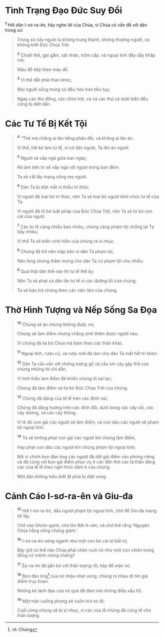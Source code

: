 # Tình Trạng Ðạo Ðức Suy Ðồi

<sup><b>1</b></sup> Hỡi dân I-sơ-ra-ên, hãy nghe lời của Chúa, vì Chúa có vấn đề với dân trong xứ:

> Trong xứ nầy người ta không trung thành, không thương người, và không biết Ðức Chúa Trời.
>
> <sup><b>2</b></sup> Chưởi thề, gạt gẫm, sát nhân, trộm cắp, và ngoại tình đầy dẫy khắp nơi;
>
> Máu đổ tiếp theo máu đổ.
>
> <sup><b>3</b></sup> Vì thế đất phải than khóc,
>
> Mọi người sống trong xứ đều héo hon tiều tụy;
>
> Ngay các thú đồng, các chim trời, và cả các thứ cá dưới biển đều cũng bị diệt dần.

# Các Tư Tế Bị Kết Tội

> <sup><b>4</b></sup> “Thế mà chẳng ai lên tiếng phản đối, và không ai lên án.
>
> Vì thế, hỡi kẻ làm tư tế, vì cớ dân ngươi, Ta lên án ngươi.
>
> <sup><b>5</b></sup> Ngươi sẽ vấp ngã giữa ban ngày;
>
> Kẻ làm tiên tri sẽ vấp ngã với ngươi trong ban đêm;
>
> Ta sẽ cất lấy mạng sống mẹ ngươi.
>
> <sup><b>6</b></sup> Dân Ta bị diệt mất vì thiếu tri thức.
>
> Vì ngươi đã loại bỏ tri thức, nên Ta sẽ loại bỏ ngươi khỏi chức tư tế của Ta.
>
> Vì ngươi đã từ bỏ luật pháp của Ðức Chúa Trời, nên Ta sẽ từ bỏ con cái của ngươi.
>
> <sup><b>7</b></sup> Các tư tế càng nhiều bao nhiêu, chúng càng phạm tội chống lại Ta bấy nhiêu;
>
> Vì thế Ta sẽ biến vinh hiển của chúng ra sỉ nhục.
>
> <sup><b>8</b></sup> Chúng đã trở nên mập béo vì dân Ta phạm tội,
>
> Nên lòng chúng thầm mong cho dân Ta cứ phạm tội cho nhiều.
>
> <sup><b>9</b></sup> Quả thật dân thế nào thì tư tế thế ấy;
>
> Nên Ta sẽ phạt cả dân lẫn tư tế vì các đường lối của chúng;
>
> Ta sẽ báo trả chúng theo các việc làm của chúng.

# Thờ Hình Tượng và Nếp Sống Sa Ðọa

> <sup><b>10</b></sup> Chúng sẽ ăn nhưng không được no;
>
> Chúng sẽ làm điếm nhưng chẳng sinh thêm được người nào;
>
> Vì chúng đã lìa bỏ Chúa mà bám theo các thần khác.
>
> <sup><b>11</b></sup> Ngoại tình, rượu cũ, và rượu mới đã làm cho dân Ta mất hết trí khôn.
>
> <sup><b>12</b></sup> Dân Ta cầu vấn với những tượng gỗ và cầu xin cây gậy thờ của chúng những lời chỉ dẫn,
>
> Vì tinh thần làm điếm đã khiến chúng đi sai lạc;
>
> Chúng đã làm điếm và lìa bỏ Ðức Chúa Trời của chúng.
>
> <sup><b>13</b></sup> Chúng đã dâng của tế lễ trên các đỉnh núi;
>
> Chúng đã dâng hương trên các đỉnh đồi, dưới bóng các cây sồi, các cây dương, và các cây thông.
>
> Vì lẽ đó con gái các ngươi sẽ làm điếm, và con dâu các ngươi sẽ phạm tội ngoại tình.
>
> <sup><b>14</b></sup> Ta sẽ không phạt con gái các ngươi khi chúng làm điếm,
>
> Hay phạt con dâu các ngươi khi chúng phạm tội ngoại tình;
>
> Bởi vì chính bọn đàn ông các ngươi đã dắt gái điếm vào phòng riêng và đã cùng với bọn gái điếm phục vụ ở các đền thờ các tà thần dâng các của tế lễ theo nghi thức dâm ô của chúng.
>
> Một dân không hiểu biết ắt phải bị diệt vong.

# Cảnh Cáo I-sơ-ra-ên và Giu-đa

> <sup><b>15</b></sup> Hỡi I-sơ-ra-ên, dầu ngươi phạm tội ngoại tình, chớ để Giu-đa mang tội lây.
>
> Chớ vào Ghinh-ganh, chớ lên Bết A-vên, và chớ thề rằng ‘Nguyện Chúa hằng sống chứng giám.’
>
> <sup><b>16</b></sup> I-sơ-ra-ên ương ngạnh như một con bò cái tơ bất trị;
>
> Bây giờ có thể nào Chúa phải chăn nuôi nó như một con chiên trong đồng cỏ mênh mông chăng?
>
> <sup><b>17</b></sup> Ép-ra-im đã gắn bó với thần tượng rồi, hãy để mặc nó.
>
> <sup><b>18</b></sup> Bọn đàn ông[^1-6dc9a8fa-6689-46c6-9005-752c2d29e7bc] của nó nhậu nhẹt xong, chúng rủ nhau đi tìm gái điếm truy hoan.
>
> Những kẻ lãnh đạo của nó quả đã đam mê những điều xấu hổ.
>
> <sup><b>19</b></sup> Một trận cuồng phong sẽ cuốn hút nó đi;
>
> Cuối cùng chúng sẽ bị sỉ nhục, vì các của lễ chúng đã cúng tế cho thần tượng.

[^1-6dc9a8fa-6689-46c6-9005-752c2d29e7bc]: nt: Chúng
